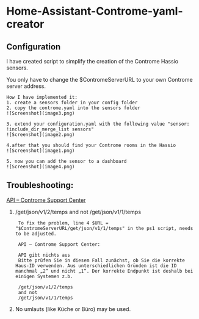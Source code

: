 
# Home-Assistant-Controme-yaml-creator

## Configuration

I have created script to simplify the creation of the Controme Hassio sensors.

You only have to change the $ContromeServerURL to your own Controme server address.

    How I have implemented it:
    1. create a sensors folder in your config folder
    2. copy the controme.yaml into the sensors folder
    ![Screenshot](image3.png)

    3. extend your configuration.yaml with the following value "sensor: !include_dir_merge_list sensors"
    ![Screenshot](image2.png)

    4.after that you should find your Controme rooms in the Hassio
    ![Screenshot](image1.png)

    5. now you can add the sensor to a dashboard
    ![Screenshot](image4.png)

## Troubleshooting:
[API – Controme Support Center](https://support.controme.com/api/#Problembehebung)
1. /get/json/v1/2/temps and not /get/json/v1/1/temps
        
        To fix the problem, line 4 $URL = "$ContromeServerURL/get/json/v1/1/temps" in the ps1 script, needs to be adjusted.
        
        API – Controme Support Center:

        API gibt nichts aus
        Bitte prüfen Sie in diesem Fall zunächst, ob Sie die korrekte Haus-ID verwenden. Aus unterschiedlichen Gründen ist die ID manchmal „2“ und nicht „1“. Der korrekte Endpunkt ist deshalb bei einigen Systemen z.b.

        /get/json/v1/2/temps
        and not
        /get/json/v1/1/temps

2. No umlauts (like Küche  or Büro) may be used.
